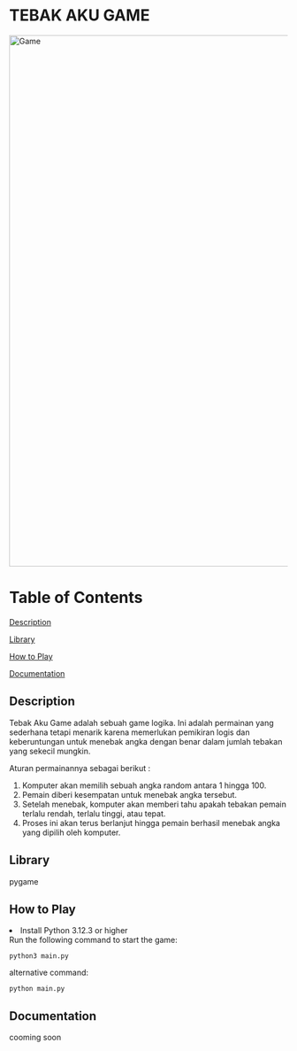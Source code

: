 # TEBAK AKU GAME
<img width="960" alt="Game" src="https://github.com/akuayip/PRAK-PBO-Tebakaku/blob/main/TUBES/asset/Screenshot%202024-04-27%20125952.png">

# Table of Contents
[Description](#Description)

[Library](#Library)

[How to Play](#How-to-Play)

[Documentation](#Documentation)

## Description  
Tebak Aku Game adalah sebuah game logika. Ini adalah permainan yang sederhana tetapi menarik karena memerlukan pemikiran logis dan keberuntungan untuk menebak angka dengan benar dalam jumlah tebakan yang sekecil mungkin.

Aturan permainannya sebagai berikut :
1. Komputer akan memilih sebuah angka random antara 1 hingga 100.
2. Pemain diberi kesempatan untuk menebak angka tersebut.
3. Setelah menebak, komputer akan memberi tahu apakah tebakan pemain terlalu rendah, terlalu tinggi, atau tepat.
4. Proses ini akan terus berlanjut hingga pemain berhasil menebak angka yang dipilih oleh komputer.


## Library
pygame

## How to Play
<li> Install Python 3.12.3 or higher</li>
Run the following command to start the game:

```
python3 main.py
```
alternative command:

```
python main.py
```

## Documentation 
cooming soon
